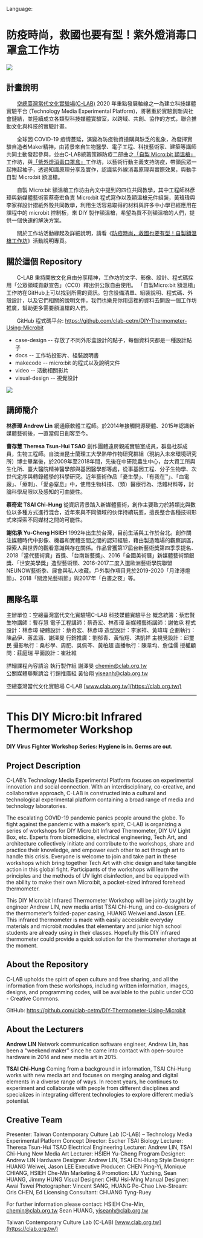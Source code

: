 Language: 

# 防疫時尚，救國也要有型！紫外燈消毒口罩盒工作坊

![](images/visual.jpg)


## 計畫說明

　　[空總臺灣當代文化實驗場(C-LAB)](https://clab.org.tw/) 2020 年重點發展軸線之一為建立科技媒體實驗平台 (Technology Media Experimental Platform)，將著重於實驗創新與社會鏈結，並陸續成立各類型科技媒體實驗室，以跨域、共創、協作的方式，聯合推動文化與科技的實驗計畫。

　　全球因 COVID-19 疫情蔓延，演變為防疫物資搶購與缺乏的亂象，為發揮實驗自造者Maker精神，由背景來自生物醫學、電子工程、科技藝術家、建築等講師共同主動發起參與，並由C-LAB統籌策辦防疫二部曲之[「自製 Micro:bit 額溫槍」](https://www.facebook.com/events/1256402524561887/)工作坊，與[「紫外燈消毒口罩盒」](https://www.facebook.com/events/219780425920506/)工作坊，以藝術行動主義支持防疫，帶領民眾一起捲起袖子，透過知識原理分享及實作，認識紫外線消毒原理與實際效果，與動手自製 Micro:bit 額溫槍。

　　自製 Micro:bit 額溫槍工作坊由內文中提到的四位共同教學，其中工程師林彥璋與新媒體藝術家蔡奇宏負責 Micro:bit 程式寫作以及額溫槍元件組裝，黃瑋瑋與李家祥設計摺紙外殼共同教學，利用生活容易取得的材料與許多中小學已經應用在課程中的 microbit 控制板，來 DIY 製作額溫槍，希望為買不到額溫槍的人們，提供一個快速的解決方案。

　　關於工作坊活動緣起及詳細說明，請看《[防疫時尚，救國也要有型！自製額溫槍工作坊](https://www.facebook.com/events/1256402524561887/)》活動說明專頁。


## 關於這個 Repository

　　C-LAB 秉持開放文化自由分享精神，工作坊的文字、影像、設計、程式碼採用「公眾領域貢獻宣告」（CC0）釋出供公眾自由使用。 「自製Micro:bit 額溫槍」工作坊在GitHub上可以找到所需的資訊。包含設備清單、組裝說明、程式碼、外殼設計，以及它們相關的說明文件，我們也樂見你用這裡的資料去開設一個工作坊推廣，幫助更多需要額溫槍的人們。

　　GitHub 程式碼平台: https://github.com/clab-cetm/DIY-Thermometer-Using-Microbit


* case-design -- 存放了不同外形盒設計的點子，每個資料夾都是一種設計點子
* docs -- 工作坊投影片、組裝說明書
* makecode -- micro:bit 的程式以及說明文件
* video -- 活動相關影片
* visual-design -- 視覺設計

![](images/cc-zero.png)


## 講師簡介

**林彥璋 Andrew Lin**
網通廠軟體工程師。於2014年接觸開源硬體、2015年認識新媒體藝術後，一直當假日創客至今。  

**曹存慧 Theresa Tsun-Hui TSAO**
創作團體遠房親戚實驗室成員，群島社群成員，生物工程師。自澳洲昆士蘭理工大學熱帶作物研究群組（現納入未來環境研究所）博士畢業後，於2009年至2018年間，先後在中研院農生中心，台大資工所與生化所、臺大醫院精神醫學部與基因醫學部等處，從事基因工程、分子生物學、次世代定序與轉錄體學的科學研究。近年藝術作品「憂生學」、「有我在™」、「血電廠」、「療刺」、「愛@窒息」中，使用生物科技、（類）醫療行為、活體材料等，討論科學局限以及感知的可曲變性。  

**蔡奇宏 TSAI Chi-Hung**
從資訊背景踏入新媒體藝術，創作主要致力於將類比與數位以多種方式進行混合，近年來與不同領域的伙伴持續玩耍，擅長整合各種技術形式來探索不同媒材之間的可能性。  

**謝佑承 Yu-Cheng HSIEH**
1992年出生於台灣，目前生活與工作於台北。創作關注媒體時代中影像、機器和實體空間之間的認知經驗，藉由製造臨場的觀察誤區，探索人與世界的觀看意識與存在關係。作品曾獲第17屆台新藝術獎第四季季提名、2018「當代藝術賞」首獎、「台南新藝獎」、2016「全國美術展」新媒體藝術類銀獎、「世安美學獎」造型藝術類、2016-2017二度入選歐洲藝術學院聯盟NEUNOW藝術季、展會與私人收藏。戶外製作項目見於2019-2020「月津港燈節」、2018「關渡光藝術節」與2017年「白晝之夜」等。


## 團隊名單

主辦單位：空總臺灣當代文化實驗場C-LAB 科技媒體實驗平台
概念統籌：蔡宏賢 
生物講師：曹存慧 
電子工程講師：蔡奇宏、林彥璋 
新媒體藝術講師：謝佑承 
程式設計：林彥璋 
硬體設計：蔡奇宏、林彥璋 
造型設計：李家祥、黃瑋瑋 
企劃執行：陳品伊、蔣孟涵、謝澤旻 
行銷推廣：劉郁青、黃怡翔、洪凱祥 
主視覺設計：邱璽民
攝影執行：桑杉學、周肥、吳佩芩、黃柏超 
直播執行：陳韋均、詹佳儒 
授權顧問：莊庭瑞 
平面設計：崔壯維

詳細課程內容請洽 執行製作組 謝澤旻 chemin@clab.org.tw  
公關媒體聯繫請洽 行銷推廣組 黃怡翔 yiseanh@clab.org.tw

空總臺灣當代文化實驗場 C-LAB [www.clab.org.tw](https://clab.org.tw/)

---

# This DIY Micro:bit Infrared Thermometer Workshop

**DIY Virus Fighter Workshop Series: Hygiene is in. Germs are out.**

## Project Description

C-LAB’s Technology Media Experimental Platform focuses on experimental innovation and social connection. With an interdisciplinary, co-creative, and collaborative approach, C-LAB is constructed into a cultural and technological experimental platform containing a broad range of media and technology laboratories.

The escalating COVID-19 pandemic panics people around the globe. To fight against the pandemic with a maker’s spirit, C-LAB is organizing a series of workshops for DIY Micro:bit Infrared Thermometer, DIY UV Light Box, etc. Experts from biomedicine, electrical engineering, Tech Art, and architecture collectively initiate and contribute to the workshops, share and practice their knowledge, and empower each other to act through art to handle this crisis. Everyone is welcome to join and take part in these workshops which bring together Tech Art with chic design and take tangible action in this global fight. Participants of the workshops will learn the principles and the methods of UV light disinfection, and be equipped with the ability to make their own Micro:bit, a pocket-sized infrared forehead thermometer. 

This DIY Micro:bit Infrared Thermometer Workshop will be jointly taught by engineer Andrew LIN, new media artist TSAI Chi-Hung, and co-designers of the thermometer’s folded-paper casing, HUANG Weiwei and Jason LEE. This infrared thermometer is made with easily accessible everyday materials and microbit modules that elementary and junior high school students are already using in their classes. Hopefully this DIY infrared thermometer could provide a quick solution for the thermometer shortage at the moment.  

## About the Repository

C-LAB upholds the spirit of open culture and free sharing, and all the information from these workshops, including written information, images, designs, and programming codes, will be available to the public under CC0 - Creative Commons.   

GitHub: https://github.com/clab-cetm/DIY-Thermometer-Using-Microbit


## About the Lecturers

**Andrew LIN**
Network communication software engineer, Andrew Lin, has been a “weekend maker” since he came into contact with open-source hardware in 2014 and new media art in 2015.  

**TSAI Chi-Hung**
Coming from a background in information, TSAI Chi-Hung works with new media art and focuses on merging analog and digital elements in a diverse range of ways. In recent years, he continues to experiment and collaborate with people from different disciplines and specializes in integrating different technologies to explore different media’s potential. 

## Creative Team

Presenter: Taiwan Contemporary Culture Lab (C-LAB) – Technology Media Experimental Platform
Concept Director: Escher TSAI
Biology Lecturer: Theresa Tsun-Hui TSAO
Electrical Engineering Lecturer: Andrew LIN, TSAI Chi-Hung
New Media Art Lecturer: HSIEH Yu-Cheng
Program Designer: Andrew LIN
Hardware Designer: Andrew LIN, TSAI Chi-Hung
Style Designr: HUANG Weiwei, Jason LEE
Executive Producer: CHEN Ping-Yi, Monique CHIANG, HSIEH Che-Min
Marketing & Promotion: LIU Yuching, Sean HUANG, Jimmy HUNG
Visual Designer: CHIU Hsi-Ming
Manual Designer: Awai Tswei
Photographer: Vincent SANG, HUANG Po-Chao
Live-Stream: Oris CHEN, Ed 
Licensing Consultant: CHUANG Tyng-Ruey

For further information please contact:
HSIEH Che-Min, chemin@clab.org.tw 
Sean HUANG, yiseanh@clab.org.tw 

Taiwan Contemporary Culture Lab (C-LAB) [www.clab.org.tw](https://clab.org.tw/)